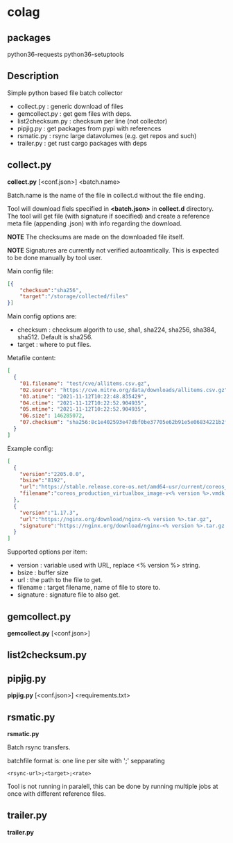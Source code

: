 # colag

## packages
python36-requests
python36-setuptools

## Description
Simple python based file batch collector

 - collect.py : generic download of files
 - gemcollect.py : get gem files with deps.
 - list2checksum.py : checksum per line (not collector)
 - pipjig.py : get packages from pypi with references
 - rsmatic.py : rsync large datavolumes (e.g. get repos and such)
 - trailer.py : get rust cargo packages with deps


## collect.py

**collect.py** [<conf.json>] <batch.name>

Batch.name is the name of the file in collect.d without the file ending. 

Tool will download  fiels specified in **<batch.json>** in **collect.d** directory.
The tool will get file  (with signature if soecified) and create a reference meta file (appending .json) with info regarding the download.

**NOTE** The checksums are made on the downloaded file itself. 

**NOTE** Signatures are currently not verified autoamtically. This is expected to be done manually by tool user.

Main config file:
```json
[{
    "checksum":"sha256",
    "target":"/storage/collected/files"
}]
```

Main config options are:
- checksum : checksum algorith to use, sha1, sha224, sha256, sha384, sha512.  Default is sha256.
- target : where to put files.


Metafile content:
```json
[
  {
    "01.filename": "test/cve/allitems.csv.gz",
    "02.source": "https://cve.mitre.org/data/downloads/allitems.csv.gz",
    "03.atime": "2021-11-12T10:22:48.835429",
    "04.ctime": "2021-11-12T10:22:52.904935",
    "05.mtime": "2021-11-12T10:22:52.904935",
    "06.size": 146285072,
    "07.checksum": "sha256:8c1e402593e47dbf0be37705e62b91e5e06834221b2fde6b503726e3fc550e09"
  }
]
```


Example config:
```json
[
  {
    "version":"2205.0.0",
    "bsize":"8192",
    "url":"https://stable.release.core-os.net/amd64-usr/current/coreos_production_virtualbox_image.vmdk.bz2",
    "filename":"coreos_production_virtualbox_image-v<% version %>.vmdk.bz2"
  },
  {
    "version":"1.17.3",
    "url":"https://nginx.org/download/nginx-<% version %>.tar.gz",
    "signature":"https://nginx.org/download/nginx-<% version %>.tar.gz.asc"
  }
]
```

Supported options per item:
- version : variable used with URL, replace  <% version %> string.
- bsize : buffer size
- url : the path to the file to get.
- filename : target filename, name of file to store to.
- signature : signature file to also get.


## gemcollect.py

**gemcollect.py** [<conf.json>] <gemfile>



## list2checksum.py



## pipjig.py

**pipjig.py** [<conf.json>] <requirements.txt> 
##  rsmatic.py

**rsmatic.py** <batch-file>

Batch rsync transfers.

batchfile format is:
one line per site with ';' sepparating
```
<rsync-url>;<target>;<rate>
```

Tool is not running in paralell, this can be done by running multiple jobs at once with different reference files.

## trailer.py

**trailer.py** <batchfile>